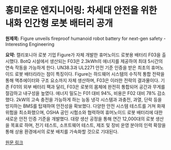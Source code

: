 # 흥미로운 엔지니어링: 차세대 안전을 위한 내화 인간형 로봇 배터리 공개

**원제목:** Figure unveils fireproof humanoid robot battery for next-gen safety - Interesting Engineering

**요약:** 캘리포니아 로봇 기업 Figure가 자체 개발한 휴머노이드 로봇용 배터리 F03을 출시했다.  BotQ 시설에서 생산되는 F03은 2.3kWh의 에너지를 제공하여 최대 5시간의 연속 작동을 가능하게 한다.  UN38.3과 UL2271 안전 기준 인증을 받은 최초의 휴머노이드 로봇 배터리라는 점이 특징이다.  Figure는 하드웨어 시스템의 수직적 통합 전략을 통해  액추에이터와 구조 요소까지 자체 생산하며, F03은 이러한 전략의 결과물이다.  기존 F01의 외부 배터리 팩과 달리, F03은 로봇의 몸체에 완전히 통합되어 공간과 무게를 절감하고 내구성을 높였다. 에너지 밀도는 F01 대비 94%, 비용은 F02 대비 78% 감소했다.  2kW의 고속 충전을 가능하게 하는 능동 냉각 시스템과 과충전, 과열, 단락 등을 방지하는 BMS를 탑재하여 안전성을 확보했다.  다양한 안전 시스템 테스트를 거쳐  화재 위험을 최소화했으며,  OSHA 공인 시험소와 협력하여 휴머노이드 로봇 배터리에 대한 새로운 안전 인증 기준을 개발했다.  대량 생산 공정을 통해 연간 12,000대의 로봇 생산을 목표로 하며,  전기 테스트, 소프트웨어 테스트, 제조 및 장비 운영 분야의 인력 확장을 통해  상용 환경에서의 로봇 배치를 가속화할 것으로 기대된다.

[원문 링크](https://interestingengineering.com/energy/figure-unveils-fireproof-humanoid-robot-battery)
